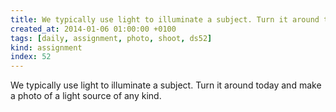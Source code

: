 ```yaml
---
title: We typically use light to illuminate a subject. Turn it around today and make a photo of a light source of any kind.
created_at: 2014-01-06 01:00:00 +0100
tags: [daily, assignment, photo, shoot, ds52]
kind: assignment
index: 52
---
```


We typically use light to illuminate a subject. Turn it around today and make a photo of a light source of any kind.
